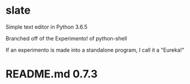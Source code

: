 # slate
 Simple text editor in Python 3.6.5
 
 Branched off of the Experimento! of python-shell
 
 If an experimento is made into a standalone program, I call it a "Eureka!"


 
# README.md 0.7.3
